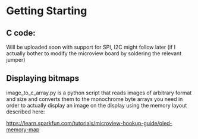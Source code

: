 # Getting Starting
## C code:
Will be uploaded soon with support for SPI, I2C might follow later (if I actually bother to modify the microview board by soldering the relevant jumper)

## Displaying bitmaps
image_to_c_array.py is a python script that reads images of arbitrary format and size and converts them to the monochrome byte arrays you need in order to actually display an image on the display using the memory layout described here:

https://learn.sparkfun.com/tutorials/microview-hookup-guide/oled-memory-map
